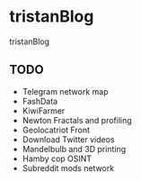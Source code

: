 # tristanBlog
tristanBlog

## TODO
- Telegram network map
- FashData
- KiwiFarmer
- Newton Fractals and profiling
- Geolocatriot Front
- Download Twitter videos
- Mandelbulb and 3D printing
- Hamby cop OSINT
- Subreddit mods network